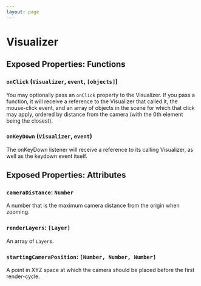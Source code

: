 ```yaml
---
layout: page
---
```


# Visualizer

## Exposed Properties: Functions

### `onClick` (`Visualizer`, `event`, `[objects]`)
You may optionally pass an `onClick` property to the Visualizer. If you pass a function, it will receive a reference to the Visualizer that called it, the mouse-click event, and an array of objects in the scene for which that click may apply, ordered by distance from the camera (with the 0th element being the closest).

### `onKeyDown` (`Visualizer`, `event`)
The onKeyDown listener will receive a reference to its calling Visualizer, as well as the keydown event itself.

## Exposed Properties: Attributes

### `cameraDistance`: `Number`
A number that is the maximum camera distance from the origin when zooming.

### `renderLayers`: `[Layer]`
An array of `Layer`s.

### `startingCameraPosition`: `[Number, Number, Number]`
A point in XYZ space at which the camera should be placed before the first render-cycle.
